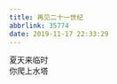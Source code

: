 ```yaml
---
title: 再见二十一世纪
abbrlink: 35774
date: 2019-11-17 22:33:29
---
```


<div class="text-center">
夏天来临时<br>你爬上水塔
</div>
